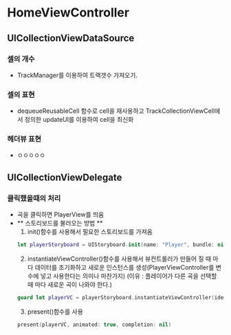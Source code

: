 # HomeViewController
## UICollectionViewDataSource
### 셀의 개수
- TrackManager를 이용하여 트랙갯수 가져오기.
### 셀의 표현
- dequeueReusableCell 함수로 cell을 재사용하고 TrackCollectionViewCell에서 정의한 updateUI를 이용하여 cell을 최신화
### 헤더뷰 표현
- ㅇㅇㅇㅇㅇ
## UICollectionViewDelegate
### 클릭했을때의 처리
- 곡을 클릭하면 PlayerView를 띄움
- ** 스토리보드를 불러오는 방법 **
  1. init()함수를 사용해서 필요한 스토리보드를 가져옴
  ```swift
  let playerStoryboard = UIStoryboard.init(name: "Player", bundle: nil)
  ```
  2. instantiateViewController()함수를 사용해서 뷰컨트롤러가 만들어 질 때 마다 데이터를 초기화하고 새로운 인스턴스를 생성(PlayerViewController를 변수에 넣고 사용한다는 의미나 마찬가지)
  (이유 : 플레이어가 다른 곡을 선택할 때 마다 새로운 곡이 나와야 한다.)
  ```swift
  guard let playerVC = playerStoryboard.instantiateViewController(identifier: "PlayerViewController") as? PlayerViewController else {return}
  ```
  3. present()함수를 사용
  ```swift
  present(playerVC, animated: true, completion: nil)
  ```
